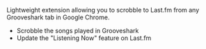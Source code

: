 Lightweight extension allowing you to scrobble to Last.fm from any Grooveshark tab in Google Chrome.

- Scrobble the songs played in Grooveshark
- Update the "Listening Now" feature on Last.fm